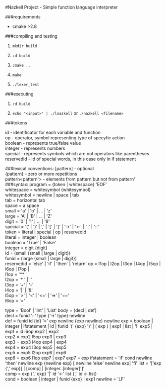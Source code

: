 #Nazkell Project - Simple function language interpreter

###requirements

- cmake >2.8

###compiling and testing
1. `mkdir build`

2. `cd build`

3. `cmake ..`

4. `make`

5. `./lexer_test`

###executing

1. `cd build`

2. `echo "<input>" | ./lnazkell` or `./nazkell <filename>`

###tokens

  id - identificator for each variable and function  
  op - operator, symbol representing type of specyfic action  
  boolean - represents true/false value  
  integer - represents numbers  
  special - represents symbols which are not operators like parentheses  
  reservedid - id of special words, in this case only in if statement  

###lexical conventions:
  [pattern] - optional  
  {pattern} - zero or more repetitions  
  pattern<pattern'> - elements from pattern but not from pattern'  
###syntax:
  program     = {token | whitespace} 'EOF'  
  whitespace  = whitesymbol {whitesymbol}  
  whitesymbol = newline | space | tab  
  tab         = horizontal tab  
  space       = a space  
  small       = 'a' | 'b' | ... | 'z'  
  large       = 'A' | 'B' | ... | 'Z'  
  digit       = '0' | '1' | ... | '9'  
  special     = '(' | ')' | ',' | '[' | ']' | '->' | '<-' | '..' | '::'  
  token       =	literal | special | op | reservedid  
  literal     = integer | boolean  
  boolean     = 'True' | 'False'  
  integer     = digit {digit}  
  id          = (small {small | large | digit})  
  funid       = (large {small | large | digit})  
  reservedid  = 'else' | 'if' | 'then' | 'return' 
  op          = l1op | l2op | l3op | l4op | l5op | l6op | l7op |  
  l1op        = '** '  
  l2op        = '* ' | '\'  
  l3op        = '+' | '-'  
  l4op        = '|' | '&'   
  l5op        = '>' | '<' | '<=' | '=>' | '=='  
  l6op        = '='  

  type        = 'Bool' | 'Int' | 'List'
  body        = {decl | def}  
  decl        = funid '::' type {'->' type} newline  
  def         = funid id {id} '=' exp newline {exp newline} newline
  exp         = boolean | integer | ifstatement | id | funid '(' {exp} ')' 
                | ( exp ) | exp1 | list | '!' exp5 |
  exp1        = id l6op exp2 | exp2   
  exp2        = exp2 l5op exp3 | exp3  
  exp3        = exp3 l4op exp4 | exp4  
  exp4        = exp4 l3op exp5 | exp5  
  exp5        = exp5 l2op exp6 | exp6  
  exp6        = exp6 l1op exp7 | exp7 
  exp7        = exp
  ifstatement = 'if' cond newline 'then' newline exp {newline exp} [ newline 'else' newline exp] 'fi' 
  list        = '['exp {',' exp}] | [comp] | [integer..[integer]']'   
  comp        = exp {',' exp} '|' id '<-' list {',' id <- list}  
  cond        = boolean | integer | funid {exp} | exp1 
  newline     = 'LF'  
